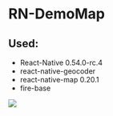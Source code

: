 # RN-DemoMap

## Used:
  - React-Native 0.54.0-rc.4      
  - react-native-geocoder        
  - react-native-map 0.20.1        
  - fire-base 
<img src="https://imgur.com/31l6Uj6">
